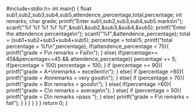 #include<stdio.h>
int main()
{
    float sub1,sub2,sub3,sub4,sub5,attendence_percentage,total,percentage;
    int remarks;
    char grade;
   printf("Enter sub1,sub2,sub3,sub4,sub5 marks\n");
   scanf("%f %f %f %f %f",&sub1,&sub2,&sub3,&sub4,&sub5);
   printf("Enter the attendence percentage\n");
   scanf("%f",&attendence_percentage);
   total = (sub1+sub2+sub3+sub4+sub5);
   percentage = total/5;
    printf("total percentage = %f\n",percentage);
    if(attendence_percentage < 75){
        printf("grade = F\n remarks = Fail\n");
    }
    else{
        if(percentage>= 45&&percentage<=45 && attendence_percentage){
            percentage += 5;
            if(percentage > 100)
            percentage = 100;
        }
        if (percentage >= 90){
            printf("grade = A+\nremarks = excellent\n");
        }
        else{
            if (percentage >80){
                printf("grade = A\nremarks = very good\n");
            }
            else{
                if (percentage > 70){
                    printf("grade = B\n remarks = good\n");
                }
                else{
                    if(percentage >60){
                        printf("grade = C\n remarks = average\n");
                    }
                    else{
                        if (percentage > 50){
                            printf("grade = D\n remarks =pass ");
                        }
                        else{
                            printf("grade = F\n remarks = fail");
                        }
                    }
                }
            }
        }
    }
    return 0;
}
